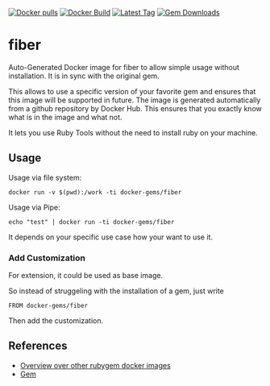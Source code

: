 [![Docker pulls](https://img.shields.io/docker/pulls/rubygem/fiber.svg)](https://hub.docker.com/r/rubygem/fiber/)
[![Docker Build](https://img.shields.io/docker/automated/rubygem/fiber.svg)](https://hub.docker.com/r/rubygem/fiber/)
[![Latest Tag](https://img.shields.io/github/tag/docker-rubygem/fiber.svg)](https://hub.docker.com/r/rubygem/fiber/)
[![Gem Downloads](https://img.shields.io/gem/dt/fiber.svg)](https://rubygems.org/gems/fiber/)
# fiber

Auto-Generated Docker image for fiber to allow simple usage without installation.
It is in sync with the original gem.

This allows to use a specific version of your favorite gem and ensures that this image will be supported in future.
The image is generated automatically from a github repository by Docker Hub.
This ensures that you exactly know what is in the image and what not.

It lets you use Ruby Tools without the need to install ruby on your machine.

## Usage

Usage via file system:

`docker run -v $(pwd):/work -ti docker-gems/fiber`

Usage via Pipe:

`echo "test" | docker run -ti docker-gems/fiber`

It depends on your specific use case how your want to use it.

### Add Customization

For extension, it could be used as base image.

So instead of struggeling with the installation of a gem, just write

`FROM docker-gems/fiber`

Then add the customization.

## References

 - [Overview over other rubygem docker images](https://github.com/thinkbot/docker-rubygem)
 - [Gem](https://rubygems.org/gems/fiber/)
